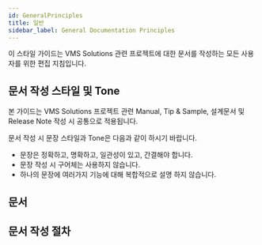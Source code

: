 ```yaml
---
id: GeneralPrinciples
title: 일반 
sidebar_label: General Documentation Principles
---
```


이 스타일 가이드는 VMS Solutions 관련 프로젝트에 대한 문서를 작성하는 모든 사용자를 위한 편집 지침입니다. 

## 문서 작성 스타일 및 Tone ## 
본 가이드는 VMS Solutions 프로젝트 관련 Manual, Tip & Sample, 설계문서 및 Release Note 작성 시 공통으로 적용됩니다. 

문서 작성 시 문장 스타일과 Tone은 다음과 같이 하시기 바랍니다. 

- 문장은 정확하고, 명확하고, 일관성이 있고, 간결해야 합니다. 
- 문장 작성 시 구어체는 사용하지 않습니다. 
- 하나의 문장에 여러가지 기능에 대해 복합적으로 설명 하지 않습니다. 

## 문서 

## 문서 작성 절차 ##

